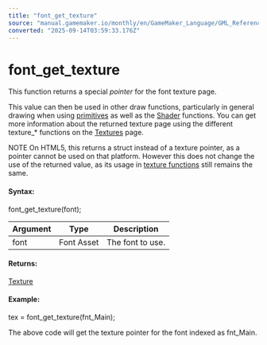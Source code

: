 ```yaml
---
title: "font_get_texture"
source: "manual.gamemaker.io/monthly/en/GameMaker_Language/GML_Reference/Asset_Management/Fonts/font_get_texture.htm"
converted: "2025-09-14T03:59:33.176Z"
---
```


# font\_get\_texture

This function returns a special _pointer_ for the font texture page.

This value can then be used in other draw functions, particularly in general drawing when using [primitives](../../Drawing/Primitives/Primitives_And_Vertex_Formats.md) as well as the [Shader](../Shaders/Shaders.md) functions. You can get more information about the returned texture page using the different texture\_\* functions on the [Textures](../../Drawing/Textures/Textures.md) page.

NOTE On HTML5, this returns a struct instead of a texture pointer, as a pointer cannot be used on that platform. However this does not change the use of the returned value, as its usage in [texture functions](../../Drawing/Textures/Textures.md) still remains the same.

#### Syntax:

font\_get\_texture(font);

| Argument | Type | Description |
| --- | --- | --- |
| font | Font Asset | The font to use. |

#### Returns:

[Texture](../Sprites/Sprite_Information/sprite_get_texture.md)

#### Example:

tex = font\_get\_texture(fnt\_Main);

The above code will get the texture pointer for the font indexed as fnt\_Main.